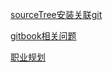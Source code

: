 
[sourceTree安装关联git](./sourceTree安装关联git.md)

[gitbook相关问题](./gitbook相关问题.md)

[职业规划](./职业规划.md)



